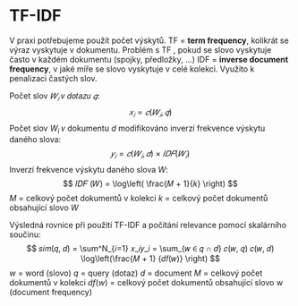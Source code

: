 # TF-IDF
V praxi potřebujeme použít počet výskytů. 
TF = **term frequency**, kolikrát se výraz vyskytuje v dokumentu. Problém s TF , pokud se slovo vyskytuje často v každém dokumentu (spojky, předložky, …)
IDF = **inverse document frequency**, v jaké míře se slovo vyskytuje v celé kolekci. Využito k penalizaci častých slov.

Počet slov $𝑊_𝑖$ 𝑣 𝑑𝑜𝑡𝑎𝑧𝑢 $𝑞$:
$$
𝑥_𝑖 = 𝑐 (𝑊_𝑖 , 𝑞) 
$$
Počet slov $W_i$ 𝑣 dokumentu $d$ modifikováno inverzí frekvence výskytu daného slova:
$$
𝑦_𝑖 = 𝑐(𝑊_𝑖 , 𝑑) × 𝐼𝐷𝐹(𝑊_𝑖) 
$$
Inverzí frekvence výskytu daného slova $W$:
$$
𝐼𝐷𝐹 (𝑊) = \log\left( \frac{𝑀 + 1}{𝑘} \right) 
$$
$M$ = celkový počet dokumentů v kolekci 
$k$ = celkový počet dokumentů obsahující slovo $W$

Výsledná rovnice při použití TF-IDF a počítání relevance pomocí skalárního součinu: 
$$
𝑠𝑖𝑚(𝑞, 𝑑) = \sum^N_{𝑖=1} 𝑥_𝑖𝑦_𝑖 = \sum_{𝑤 ∈ 𝑞 ∩ 𝑑} 𝑐(𝑤, 𝑞) 𝑐(𝑤, 𝑑) \log\left(\frac{𝑀 + 1} {𝑑𝑓(𝑤)} \right) 
$$
$w$ = word (slovo)
$q$ = query (dotaz)
$d$ = document
$M$ = celkový počet dokumentů v kolekci 
$df(w)$ = celkový počet dokumentů obsahující slovo w (document frequency)